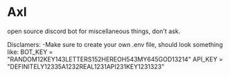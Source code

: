 # Axl
open source discord bot for miscellaneous things, don't ask.

Disclamers:
  -Make sure to create your own .env file, should look something like:
    BOT_KEY = "RANDOM12KEY143LETTERS152HEREOH543MY645GOD13214"
    API_KEY = "DEFINITELY12335A1232REAL1231API231KEY1231323"
